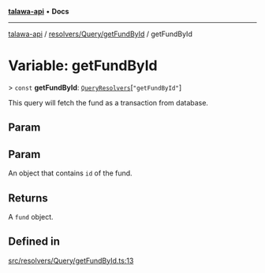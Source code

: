 [**talawa-api**](../../../../README.md) • **Docs**

***

[talawa-api](../../../../modules.md) / [resolvers/Query/getFundById](../README.md) / getFundById

# Variable: getFundById

\> `const` **getFundById**: [`QueryResolvers`](../../../../types/generatedGraphQLTypes/type-aliases/QueryResolvers.md)\[`"getFundById"`\]

This query will fetch the fund as a transaction from database.

## Param

## Param

An object that contains `id` of the fund.

## Returns

A `fund` object.

## Defined in

[src/resolvers/Query/getFundById.ts:13](https://github.com/PalisadoesFoundation/talawa-api/blob/5e38dbf44e47f2fc703410fad29ab5c8f7f26c77/src/resolvers/Query/getFundById.ts#L13)

